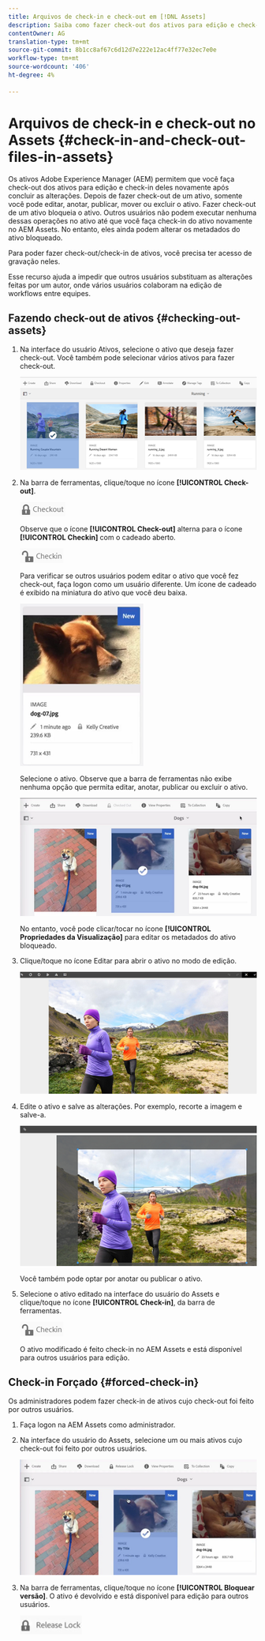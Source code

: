 ```yaml
---
title: Arquivos de check-in e check-out em [!DNL Assets]
description: Saiba como fazer check-out dos ativos para edição e check-in deles novamente após a conclusão das alterações.
contentOwner: AG
translation-type: tm+mt
source-git-commit: 8b1cc8af67c6d12d7e222e12ac4ff77e32ec7e0e
workflow-type: tm+mt
source-wordcount: '406'
ht-degree: 4%

---
```



# Arquivos de check-in e check-out no Assets {#check-in-and-check-out-files-in-assets}

Os ativos Adobe Experience Manager (AEM) permitem que você faça check-out dos ativos para edição e check-in deles novamente após concluir as alterações. Depois de fazer check-out de um ativo, somente você pode editar, anotar, publicar, mover ou excluir o ativo. Fazer check-out de um ativo bloqueia o ativo. Outros usuários não podem executar nenhuma dessas operações no ativo até que você faça check-in do ativo novamente no AEM Assets. No entanto, eles ainda podem alterar os metadados do ativo bloqueado.

Para poder fazer check-out/check-in de ativos, você precisa ter acesso de gravação neles.

Esse recurso ajuda a impedir que outros usuários substituam as alterações feitas por um autor, onde vários usuários colaboram na edição de workflows entre equipes.

## Fazendo check-out de ativos {#checking-out-assets}

1. Na interface do usuário Ativos, selecione o ativo que deseja fazer check-out. Você também pode selecionar vários ativos para fazer check-out.

   ![chlimage_1-468](assets/chlimage_1-468.png)

1. Na barra de ferramentas, clique/toque no ícone **[!UICONTROL Check-out]**.

   ![chlimage_1-469](assets/chlimage_1-469.png)

   Observe que o ícone **[!UICONTROL Check-out]** alterna para o ícone **[!UICONTROL Checkin]** com o cadeado aberto.

   ![chlimage_1-470](assets/chlimage_1-470.png)

   Para verificar se outros usuários podem editar o ativo que você fez check-out, faça logon como um usuário diferente. Um ícone de cadeado é exibido na miniatura do ativo que você deu baixa.

   ![chlimage_1-471](assets/chlimage_1-471.png)

   Selecione o ativo. Observe que a barra de ferramentas não exibe nenhuma opção que permita editar, anotar, publicar ou excluir o ativo.

   ![chlimage_1-472](assets/chlimage_1-472.png)

   No entanto, você pode clicar/tocar no ícone **[!UICONTROL Propriedades da Visualização]** para editar os metadados do ativo bloqueado.

1. Clique/toque no ícone Editar para abrir o ativo no modo de edição.

   ![chlimage_1-473](assets/chlimage_1-473.png)

1. Edite o ativo e salve as alterações. Por exemplo, recorte a imagem e salve-a.

   ![chlimage_1-474](assets/chlimage_1-474.png)

   Você também pode optar por anotar ou publicar o ativo.

1. Selecione o ativo editado na interface do usuário do Assets e clique/toque no ícone **[!UICONTROL Check-in]**, da barra de ferramentas.

   ![chlimage_1-475](assets/chlimage_1-475.png)

   O ativo modificado é feito check-in no AEM Assets e está disponível para outros usuários para edição.

## Check-in Forçado {#forced-check-in}

Os administradores podem fazer check-in de ativos cujo check-out foi feito por outros usuários.

1. Faça logon na AEM Assets como administrador.
1. Na interface do usuário do Assets, selecione um ou mais ativos cujo check-out foi feito por outros usuários.

   ![chlimage_1-476](assets/chlimage_1-476.png)

1. Na barra de ferramentas, clique/toque no ícone **[!UICONTROL Bloquear versão]**. O ativo é devolvido e está disponível para edição para outros usuários.

   ![chlimage_1-477](assets/chlimage_1-477.png)